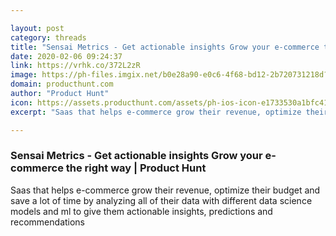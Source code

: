 ```yaml
---

layout: post
category: threads
title: "Sensai Metrics - Get actionable insights Grow your e-commerce the right way"
date: 2020-02-06 09:24:37
link: https://vrhk.co/372L2zR
image: https://ph-files.imgix.net/b0e28a90-e0c6-4f68-bd12-2b720731218d?auto=format&fit=crop&h=512&w=1024
domain: producthunt.com
author: "Product Hunt"
icon: https://assets.producthunt.com/assets/ph-ios-icon-e1733530a1bfc41080db8161823f1ef262cdbbc933800c0a2a706f70eb9c277a.png
excerpt: "Saas that helps e-commerce grow their revenue, optimize their budget and save a lot of time by analyzing all of their data with different data science models and ml to give them actionable insights, predictions and recommendations"

---
```


### Sensai Metrics - Get actionable insights Grow your e-commerce the right way | Product Hunt

Saas that helps e-commerce grow their revenue, optimize their budget and save a lot of time by analyzing all of their data with different data science models and ml to give them actionable insights, predictions and recommendations